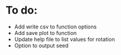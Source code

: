 # To do:

- Add write csv to function options
- Add save plot to function 
- Update help file to list values for rotation
- Option to output seed
